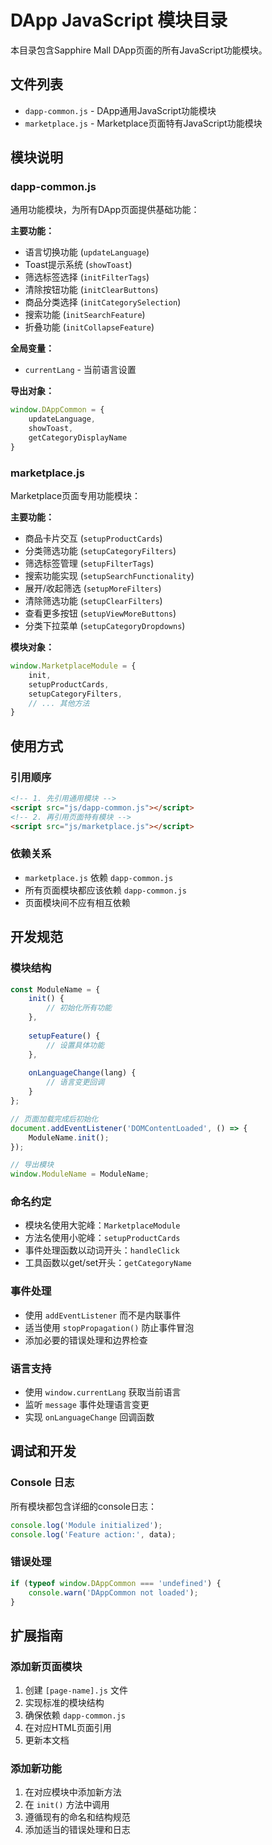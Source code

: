 # DApp JavaScript 模块目录

本目录包含Sapphire Mall DApp页面的所有JavaScript功能模块。

## 文件列表

- `dapp-common.js` - DApp通用JavaScript功能模块
- `marketplace.js` - Marketplace页面特有JavaScript功能模块

## 模块说明

### dapp-common.js
通用功能模块，为所有DApp页面提供基础功能：

**主要功能：**
- 语言切换功能 (`updateLanguage`)
- Toast提示系统 (`showToast`)
- 筛选标签选择 (`initFilterTags`)
- 清除按钮功能 (`initClearButtons`)
- 商品分类选择 (`initCategorySelection`)
- 搜索功能 (`initSearchFeature`)
- 折叠功能 (`initCollapseFeature`)

**全局变量：**
- `currentLang` - 当前语言设置

**导出对象：**
```javascript
window.DAppCommon = {
    updateLanguage,
    showToast,
    getCategoryDisplayName
}
```

### marketplace.js
Marketplace页面专用功能模块：

**主要功能：**
- 商品卡片交互 (`setupProductCards`)
- 分类筛选功能 (`setupCategoryFilters`)
- 筛选标签管理 (`setupFilterTags`)
- 搜索功能实现 (`setupSearchFunctionality`)
- 展开/收起筛选 (`setupMoreFilters`)
- 清除筛选功能 (`setupClearFilters`)
- 查看更多按钮 (`setupViewMoreButtons`)
- 分类下拉菜单 (`setupCategoryDropdowns`)

**模块对象：**
```javascript
window.MarketplaceModule = {
    init,
    setupProductCards,
    setupCategoryFilters,
    // ... 其他方法
}
```

## 使用方式

### 引用顺序
```html
<!-- 1. 先引用通用模块 -->
<script src="js/dapp-common.js"></script>
<!-- 2. 再引用页面特有模块 -->
<script src="js/marketplace.js"></script>
```

### 依赖关系
- `marketplace.js` 依赖 `dapp-common.js`
- 所有页面模块都应该依赖 `dapp-common.js`
- 页面模块间不应有相互依赖

## 开发规范

### 模块结构
```javascript
const ModuleName = {
    init() {
        // 初始化所有功能
    },
    
    setupFeature() {
        // 设置具体功能
    },
    
    onLanguageChange(lang) {
        // 语言变更回调
    }
};

// 页面加载完成后初始化
document.addEventListener('DOMContentLoaded', () => {
    ModuleName.init();
});

// 导出模块
window.ModuleName = ModuleName;
```

### 命名约定
- 模块名使用大驼峰：`MarketplaceModule`
- 方法名使用小驼峰：`setupProductCards`
- 事件处理函数以动词开头：`handleClick`
- 工具函数以get/set开头：`getCategoryName`

### 事件处理
- 使用 `addEventListener` 而不是内联事件
- 适当使用 `stopPropagation()` 防止事件冒泡
- 添加必要的错误处理和边界检查

### 语言支持
- 使用 `window.currentLang` 获取当前语言
- 监听 `message` 事件处理语言变更
- 实现 `onLanguageChange` 回调函数

## 调试和开发

### Console 日志
所有模块都包含详细的console日志：
```javascript
console.log('Module initialized');
console.log('Feature action:', data);
```

### 错误处理
```javascript
if (typeof window.DAppCommon === 'undefined') {
    console.warn('DAppCommon not loaded');
}
```

## 扩展指南

### 添加新页面模块
1. 创建 `[page-name].js` 文件
2. 实现标准的模块结构
3. 确保依赖 `dapp-common.js`
4. 在对应HTML页面引用
5. 更新本文档

### 添加新功能
1. 在对应模块中添加新方法
2. 在 `init()` 方法中调用
3. 遵循现有的命名和结构规范
4. 添加适当的错误处理和日志 